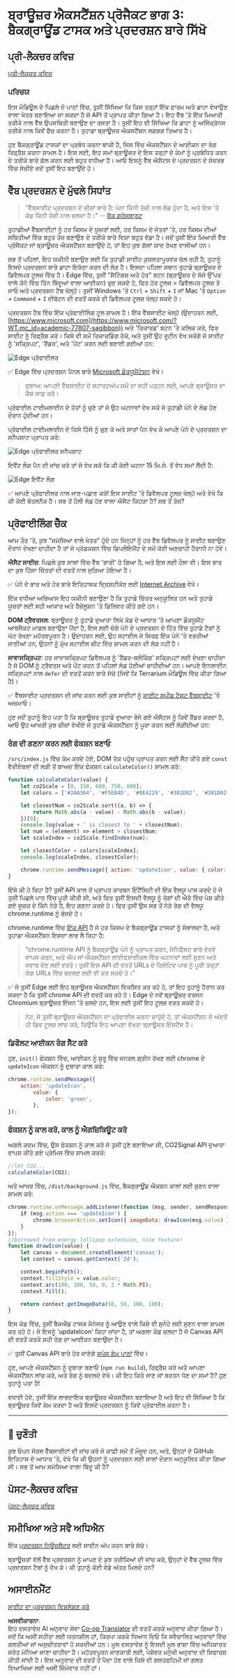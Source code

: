 <!--
CO_OP_TRANSLATOR_METADATA:
{
  "original_hash": "f198c6b817b4b2a99749f4662e7cae98",
  "translation_date": "2025-08-25T23:46:49+00:00",
  "source_file": "5-browser-extension/3-background-tasks-and-performance/README.md",
  "language_code": "pa"
}
-->
# ਬ੍ਰਾਊਜ਼ਰ ਐਕਸਟੈਂਸ਼ਨ ਪ੍ਰੋਜੈਕਟ ਭਾਗ 3: ਬੈਕਗ੍ਰਾਊਂਡ ਟਾਸਕ ਅਤੇ ਪ੍ਰਦਰਸ਼ਨ ਬਾਰੇ ਸਿੱਖੋ

## ਪ੍ਰੀ-ਲੈਕਚਰ ਕਵਿਜ਼

[ਪ੍ਰੀ-ਲੈਕਚਰ ਕਵਿਜ਼](https://ff-quizzes.netlify.app/web/quiz/27)

### ਪਰਿਚਯ

ਇਸ ਮੌਡਿਊਲ ਦੇ ਪਿਛਲੇ ਦੋ ਪਾਠਾਂ ਵਿੱਚ, ਤੁਸੀਂ ਸਿੱਖਿਆ ਕਿ ਕਿਸ ਤਰ੍ਹਾਂ ਇੱਕ ਫਾਰਮ ਅਤੇ ਡਾਟਾ ਵੇਖਾਉਣ ਵਾਲਾ ਖੇਤਰ ਬਣਾਇਆ ਜਾ ਸਕਦਾ ਹੈ ਜੋ API ਤੋਂ ਪ੍ਰਾਪਤ ਕੀਤਾ ਗਿਆ ਹੈ। ਇਹ ਵੈੱਬ 'ਤੇ ਇੱਕ ਮਿਆਰੀ ਤਰੀਕੇ ਨਾਲ ਵੈੱਬ ਉਪਸਥਿਤੀ ਬਣਾਉਣ ਦਾ ਰਸਤਾ ਹੈ। ਤੁਸੀਂ ਇਹ ਵੀ ਸਿੱਖਿਆ ਕਿ ਡਾਟਾ ਨੂੰ ਅਸਿੰਕ੍ਰੋਨਸ ਤਰੀਕੇ ਨਾਲ ਕਿਵੇਂ ਫੈਚ ਕਰਨਾ ਹੈ। ਤੁਹਾਡਾ ਬ੍ਰਾਊਜ਼ਰ ਐਕਸਟੈਂਸ਼ਨ ਲਗਭਗ ਤਿਆਰ ਹੈ।

ਹੁਣ ਬੈਕਗ੍ਰਾਊਂਡ ਟਾਸਕਾਂ ਦਾ ਪ੍ਰਬੰਧ ਕਰਨਾ ਬਾਕੀ ਹੈ, ਜਿਸ ਵਿੱਚ ਐਕਸਟੈਂਸ਼ਨ ਦੇ ਆਈਕਨ ਦਾ ਰੰਗ ਰਿਫ੍ਰੈਸ਼ ਕਰਨਾ ਸ਼ਾਮਲ ਹੈ। ਇਸ ਲਈ, ਇਹ ਸਮਾਂ ਬ੍ਰਾਊਜ਼ਰ ਦੇ ਇਸ ਤਰ੍ਹਾਂ ਦੇ ਕੰਮਾਂ ਨੂੰ ਪ੍ਰਬੰਧਿਤ ਕਰਨ ਦੇ ਤਰੀਕੇ ਬਾਰੇ ਗੱਲ ਕਰਨ ਲਈ ਬਹੁਤ ਵਧੀਆ ਹੈ। ਆਓ ਇਸਨੂੰ ਵੈੱਬ ਐਸੈਟਸ ਦੇ ਪ੍ਰਦਰਸ਼ਨ ਦੇ ਸੰਦਰਭ ਵਿੱਚ ਸੋਚੀਏ ਜਦੋਂ ਤੁਸੀਂ ਇਹ ਬਣਾਉਂਦੇ ਹੋ।

## ਵੈੱਬ ਪ੍ਰਦਰਸ਼ਨ ਦੇ ਮੁੱਢਲੇ ਸਿਧਾਂਤ

> "ਵੈੱਬਸਾਈਟ ਪ੍ਰਦਰਸ਼ਨ ਦੋ ਚੀਜ਼ਾਂ ਬਾਰੇ ਹੈ: ਪੰਨਾ ਕਿੰਨੀ ਤੇਜ਼ੀ ਨਾਲ ਲੋਡ ਹੁੰਦਾ ਹੈ, ਅਤੇ ਇਸ 'ਤੇ ਕੋਡ ਕਿੰਨੀ ਤੇਜ਼ੀ ਨਾਲ ਚਲਦਾ ਹੈ।" -- [ਜ਼ੈਕ ਗਰੋਸਬਾਰਟ](https://www.smashingmagazine.com/2012/06/javascript-profiling-chrome-developer-tools/)

ਤੁਹਾਡੀਆਂ ਵੈੱਬਸਾਈਟਾਂ ਨੂੰ ਹਰ ਕਿਸਮ ਦੇ ਯੂਜ਼ਰਾਂ ਲਈ, ਹਰ ਕਿਸਮ ਦੇ ਜੰਤਰਾਂ 'ਤੇ, ਹਰ ਕਿਸਮ ਦੀਆਂ ਸਥਿਤੀਆਂ ਵਿੱਚ ਬਹੁਤ ਤੇਜ਼ ਬਣਾਉਣ ਦੇ ਤਰੀਕੇ ਬਾਰੇ ਵਿਸ਼ਾ ਬਹੁਤ ਵੱਡਾ ਹੈ। ਜਦੋਂ ਤੁਸੀਂ ਇੱਕ ਮਿਆਰੀ ਵੈੱਬ ਪ੍ਰੋਜੈਕਟ ਜਾਂ ਬ੍ਰਾਊਜ਼ਰ ਐਕਸਟੈਂਸ਼ਨ ਬਣਾਉਂਦੇ ਹੋ, ਤਾਂ ਇਹ ਕੁਝ ਗੱਲਾਂ ਯਾਦ ਰੱਖਣ ਵਾਲੀਆਂ ਹਨ।

ਸਭ ਤੋਂ ਪਹਿਲਾਂ, ਇਹ ਯਕੀਨੀ ਬਣਾਉਣ ਲਈ ਕਿ ਤੁਹਾਡੀ ਸਾਈਟ ਕੁਸ਼ਲਤਾਪੂਰਵਕ ਚੱਲ ਰਹੀ ਹੈ, ਤੁਹਾਨੂੰ ਇਸਦੇ ਪ੍ਰਦਰਸ਼ਨ ਬਾਰੇ ਡਾਟਾ ਇਕੱਠਾ ਕਰਨ ਦੀ ਲੋੜ ਹੈ। ਇਸਦਾ ਪਹਿਲਾ ਸਥਾਨ ਤੁਹਾਡੇ ਬ੍ਰਾਊਜ਼ਰ ਦੇ ਡਿਵੈਲਪਰ ਟੂਲਜ਼ ਵਿੱਚ ਹੈ। Edge ਵਿੱਚ, ਤੁਸੀਂ "ਸੈਟਿੰਗਜ਼ ਅਤੇ ਹੋਰ" ਬਟਨ (ਬ੍ਰਾਊਜ਼ਰ ਦੇ ਸੱਜੇ ਉੱਪਰ ਵਾਲੇ ਕੋਨੇ ਵਿੱਚ ਤਿੰਨ ਬਿੰਦੂਆਂ ਵਾਲਾ ਆਈਕਨ) ਚੁਣ ਸਕਦੇ ਹੋ, ਫਿਰ ਹੋਰ ਟੂਲਜ਼ > ਡਿਵੈਲਪਰ ਟੂਲਜ਼ ਤੇ ਜਾਓ ਅਤੇ ਪ੍ਰਦਰਸ਼ਨ ਟੈਬ ਖੋਲ੍ਹੋ। ਤੁਸੀਂ Windows 'ਤੇ `Ctrl` + `Shift` + `I` ਜਾਂ Mac 'ਤੇ `Option` + `Command` + `I` ਦੀਬੋਟਨ ਦੀ ਵਰਤੋਂ ਕਰਕੇ ਵੀ ਡਿਵੈਲਪਰ ਟੂਲਜ਼ ਖੋਲ੍ਹ ਸਕਦੇ ਹੋ।

ਪ੍ਰਦਰਸ਼ਨ ਟੈਬ ਵਿੱਚ ਇੱਕ ਪ੍ਰੋਫਾਈਲਿੰਗ ਟੂਲ ਸ਼ਾਮਲ ਹੈ। ਇੱਕ ਵੈੱਬਸਾਈਟ ਖੋਲ੍ਹੋ (ਉਦਾਹਰਨ ਲਈ, [https://www.microsoft.com](https://www.microsoft.com/?WT.mc_id=academic-77807-sagibbon)) ਅਤੇ 'ਰਿਕਾਰਡ' ਬਟਨ 'ਤੇ ਕਲਿਕ ਕਰੋ, ਫਿਰ ਸਾਈਟ ਨੂੰ ਰਿਫ੍ਰੈਸ਼ ਕਰੋ। ਕਿਸੇ ਵੀ ਸਮੇਂ ਰਿਕਾਰਡਿੰਗ ਰੋਕੋ, ਅਤੇ ਤੁਸੀਂ ਉਹ ਰੂਟੀਨ ਵੇਖ ਸਕੋਗੇ ਜੋ ਸਾਈਟ ਨੂੰ 'ਸਕ੍ਰਿਪਟ', 'ਰੈਂਡਰ', ਅਤੇ 'ਪੇਂਟ' ਕਰਨ ਲਈ ਬਣਾਈ ਗਈਆਂ ਹਨ:

![Edge ਪ੍ਰੋਫਾਈਲਰ](../../../../translated_images/profiler.5a4a62479c5df01cfec9aab74173dba13f91d2c968e1a1ae434c26165792df15.pa.png)

✅ Edge ਵਿੱਚ ਪ੍ਰਦਰਸ਼ਨ ਪੈਨਲ ਬਾਰੇ [Microsoft ਡੌਕਯੂਮੈਂਟੇਸ਼ਨ](https://docs.microsoft.com/microsoft-edge/devtools-guide/performance/?WT.mc_id=academic-77807-sagibbon) ਵੇਖੋ।

> ਸੁਝਾਅ: ਆਪਣੀ ਵੈੱਬਸਾਈਟ ਦੇ ਸਟਾਰਟਅੱਪ ਸਮੇਂ ਦਾ ਸਹੀ ਪੜ੍ਹਨ ਲਈ, ਆਪਣੇ ਬ੍ਰਾਊਜ਼ਰ ਦਾ ਕੈਸ਼ ਸਾਫ਼ ਕਰੋ।

ਪ੍ਰੋਫਾਈਲ ਟਾਈਮਲਾਈਨ ਦੇ ਤੱਤਾਂ ਨੂੰ ਚੁਣੋ ਤਾਂ ਜੋ ਉਹ ਘਟਨਾਵਾਂ ਵੇਖ ਸਕੋ ਜੋ ਤੁਹਾਡੀ ਪੰਨੇ ਦੇ ਲੋਡ ਹੋਣ ਦੌਰਾਨ ਹੁੰਦੀਆਂ ਹਨ।

ਪ੍ਰੋਫਾਈਲ ਟਾਈਮਲਾਈਨ ਦੇ ਕਿਸੇ ਹਿੱਸੇ ਨੂੰ ਚੁਣ ਕੇ ਅਤੇ ਸਾਰਾਂ ਪੈਨ ਵੇਖ ਕੇ ਆਪਣੇ ਪੰਨੇ ਦੇ ਪ੍ਰਦਰਸ਼ਨ ਦਾ ਸਨੈਪਸ਼ਾਟ ਪ੍ਰਾਪਤ ਕਰੋ:

![Edge ਪ੍ਰੋਫਾਈਲਰ ਸਨੈਪਸ਼ਾਟ](../../../../translated_images/snapshot.97750180ebcad73794a3594b36925eb5c8dbaac9e03fec7f9b974188c9ac63c7.pa.png)

ਇਵੈਂਟ ਲੌਗ ਪੈਨ ਦੀ ਜਾਂਚ ਕਰੋ ਤਾਂ ਜੋ ਵੇਖ ਸਕੋ ਕਿ ਕੀ ਕੋਈ ਘਟਨਾ 15 ਮਿ.ਸੇ. ਤੋਂ ਵੱਧ ਸਮਾਂ ਲੈਂਦੀ ਹੈ:

![Edge ਇਵੈਂਟ ਲੌਗ](../../../../translated_images/log.804026979f3707e00eebcfa028b2b5a88cec6292f858767bb6703afba65a7d9c.pa.png)

✅ ਆਪਣੇ ਪ੍ਰੋਫਾਈਲਰ ਨਾਲ ਜਾਣ-ਪਛਾਣ ਕਰੋ! ਇਸ ਸਾਈਟ 'ਤੇ ਡਿਵੈਲਪਰ ਟੂਲਜ਼ ਖੋਲ੍ਹੋ ਅਤੇ ਵੇਖੋ ਕਿ ਕੀ ਕੋਈ ਬੋਤਲਨੈਕ ਹੈ। ਸਭ ਤੋਂ ਹੌਲੀ ਲੋਡ ਹੋਣ ਵਾਲਾ ਐਸੈਟ ਕਿਹੜਾ ਹੈ? ਸਭ ਤੋਂ ਤੇਜ਼?

## ਪ੍ਰੋਫਾਈਲਿੰਗ ਚੈੱਕ

ਆਮ ਤੌਰ 'ਤੇ, ਕੁਝ "ਸਮੱਸਿਆ ਵਾਲੇ ਖੇਤਰ" ਹੁੰਦੇ ਹਨ ਜਿਨ੍ਹਾਂ ਨੂੰ ਹਰ ਵੈੱਬ ਡਿਵੈਲਪਰ ਨੂੰ ਸਾਈਟ ਬਣਾਉਣ ਦੌਰਾਨ ਦੇਖਣਾ ਚਾਹੀਦਾ ਹੈ ਤਾਂ ਜੋ ਪ੍ਰੋਡਕਸ਼ਨ ਵਿੱਚ ਡਿਪਲੌਇਮੈਂਟ ਦੇ ਸਮੇਂ ਕੋਈ ਅਣਚਾਹੀ ਹੈਰਾਨੀ ਨਾ ਹੋਵੇ।

**ਐਸੈਟ ਸਾਈਜ਼**: ਪਿਛਲੇ ਕੁਝ ਸਾਲਾਂ ਵਿੱਚ ਵੈੱਬ 'ਭਾਰੀ' ਹੋ ਗਿਆ ਹੈ, ਅਤੇ ਇਸ ਲਈ ਹੌਲਾ ਵੀ। ਇਸ ਭਾਰ ਦਾ ਕੁਝ ਹਿੱਸਾ ਚਿੱਤਰਾਂ ਦੀ ਵਰਤੋਂ ਨਾਲ ਜੁੜਿਆ ਹੋਇਆ ਹੈ।

✅ ਪੰਨੇ ਦੇ ਭਾਰ ਅਤੇ ਹੋਰ ਬਾਰੇ ਇਤਿਹਾਸਕ ਦ੍ਰਿਸ਼ਟੀਕੋਣ ਲਈ [Internet Archive](https://httparchive.org/reports/page-weight) ਵੇਖੋ।

ਇੱਕ ਵਧੀਆ ਅਭਿਆਸ ਇਹ ਯਕੀਨੀ ਬਣਾਉਣਾ ਹੈ ਕਿ ਤੁਹਾਡੇ ਚਿੱਤਰ ਅਨੁਕੂਲਿਤ ਹਨ ਅਤੇ ਤੁਹਾਡੇ ਯੂਜ਼ਰਾਂ ਲਈ ਸਹੀ ਆਕਾਰ ਅਤੇ ਰੈਜ਼ੋਲੂਸ਼ਨ 'ਤੇ ਡਿਲਿਵਰ ਕੀਤੇ ਗਏ ਹਨ।

**DOM ਟ੍ਰੈਵਰਸਲ**: ਬ੍ਰਾਊਜ਼ਰ ਨੂੰ ਤੁਹਾਡੇ ਦੁਆਰਾ ਲਿਖੇ ਕੋਡ ਦੇ ਆਧਾਰ 'ਤੇ ਆਪਣਾ ਡੌਕਯੂਮੈਂਟ ਆਬਜੈਕਟ ਮਾਡਲ ਬਣਾਉਣਾ ਪੈਂਦਾ ਹੈ, ਇਸ ਲਈ ਚੰਗੇ ਪੰਨੇ ਦੇ ਪ੍ਰਦਰਸ਼ਨ ਦੇ ਹਿੱਤ ਵਿੱਚ ਤੁਹਾਡੇ ਟੈਗਾਂ ਨੂੰ ਘੱਟ ਰੱਖਣਾ ਮਹੱਤਵਪੂਰਨ ਹੈ। ਉਦਾਹਰਨ ਲਈ, ਉਹ ਸਟਾਈਲ ਜੋ ਸਿਰਫ਼ ਇੱਕ ਪੰਨੇ 'ਤੇ ਵਰਤੀਆਂ ਜਾਣੀਆਂ ਹਨ, ਉਹਨਾਂ ਨੂੰ ਮੁੱਖ ਸਟਾਈਲ ਸ਼ੀਟ ਵਿੱਚ ਸ਼ਾਮਲ ਕਰਨ ਦੀ ਲੋੜ ਨਹੀਂ ਹੈ।

**ਜਾਵਾਸਕ੍ਰਿਪਟ**: ਹਰ ਜਾਵਾਸਕ੍ਰਿਪਟ ਡਿਵੈਲਪਰ ਨੂੰ 'ਰੈਂਡਰ-ਬਲੌਕਿੰਗ' ਸਕ੍ਰਿਪਟਾਂ ਲਈ ਦੇਖਣਾ ਚਾਹੀਦਾ ਹੈ ਜੋ DOM ਨੂੰ ਟ੍ਰੈਵਰਸ ਅਤੇ ਪੇਂਟ ਕਰਨ ਤੋਂ ਪਹਿਲਾਂ ਲੋਡ ਹੋਣੀਆਂ ਚਾਹੀਦੀਆਂ ਹਨ। ਆਪਣੇ ਇਨਲਾਈਨ ਸਕ੍ਰਿਪਟਾਂ ਨਾਲ `defer` ਦੀ ਵਰਤੋਂ ਕਰਨ ਬਾਰੇ ਸੋਚੋ (ਜਿਵੇਂ ਕਿ Terrarium ਮੌਡਿਊਲ ਵਿੱਚ ਕੀਤਾ ਗਿਆ ਹੈ)।

✅ ਵੈੱਬਸਾਈਟ ਪ੍ਰਦਰਸ਼ਨ ਦੀ ਜਾਂਚ ਕਰਨ ਲਈ ਕੁਝ ਸਾਈਟਾਂ ਨੂੰ [ਸਾਈਟ ਸਪੀਡ ਟੈਸਟ ਵੈੱਬਸਾਈਟ](https://www.webpagetest.org/) 'ਤੇ ਅਜ਼ਮਾਓ।

ਹੁਣ ਜਦੋਂ ਤੁਹਾਨੂੰ ਇਹ ਪਤਾ ਹੈ ਕਿ ਬ੍ਰਾਊਜ਼ਰ ਤੁਹਾਡੇ ਦੁਆਰਾ ਭੇਜੇ ਗਏ ਐਸੈਟਸ ਨੂੰ ਕਿਵੇਂ ਰੈਂਡਰ ਕਰਦਾ ਹੈ, ਆਓ ਉਹ ਆਖਰੀ ਕੁਝ ਚੀਜ਼ਾਂ ਵੇਖੀਏ ਜੋ ਤੁਹਾਡੇ ਐਕਸਟੈਂਸ਼ਨ ਨੂੰ ਪੂਰਾ ਕਰਨ ਲਈ ਲੋੜੀਂਦੀਆਂ ਹਨ:

### ਰੰਗ ਦੀ ਗਣਨਾ ਕਰਨ ਲਈ ਫੰਕਸ਼ਨ ਬਣਾਓ

`/src/index.js` ਵਿੱਚ ਕੰਮ ਕਰਦੇ ਹੋਏ, DOM ਤੱਕ ਪਹੁੰਚ ਪ੍ਰਾਪਤ ਕਰਨ ਲਈ ਸੈੱਟ ਕੀਤੇ ਗਏ `const` ਵੈਰੀਏਬਲਾਂ ਦੀ ਲੜੀ ਤੋਂ ਬਾਅਦ ਇੱਕ ਫੰਕਸ਼ਨ `calculateColor()` ਸ਼ਾਮਲ ਕਰੋ:

```JavaScript
function calculateColor(value) {
	let co2Scale = [0, 150, 600, 750, 800];
	let colors = ['#2AA364', '#F5EB4D', '#9E4229', '#381D02', '#381D02'];

	let closestNum = co2Scale.sort((a, b) => {
		return Math.abs(a - value) - Math.abs(b - value);
	})[0];
	console.log(value + ' is closest to ' + closestNum);
	let num = (element) => element > closestNum;
	let scaleIndex = co2Scale.findIndex(num);

	let closestColor = colors[scaleIndex];
	console.log(scaleIndex, closestColor);

	chrome.runtime.sendMessage({ action: 'updateIcon', value: { color: closestColor } });
}
```

ਇੱਥੇ ਕੀ ਹੋ ਰਿਹਾ ਹੈ? ਤੁਸੀਂ API ਕਾਲ ਤੋਂ ਪ੍ਰਾਪਤ ਕਾਰਬਨ ਇੰਟੈਂਸਿਟੀ ਦੀ ਇੱਕ ਵੈਲਯੂ ਪਾਸ ਕਰਦੇ ਹੋ ਜੋ ਤੁਸੀਂ ਪਿਛਲੇ ਪਾਠ ਵਿੱਚ ਪੂਰੀ ਕੀਤੀ ਸੀ, ਅਤੇ ਫਿਰ ਤੁਸੀਂ ਇਸਦੀ ਵੈਲਯੂ ਨੂੰ ਰੰਗਾਂ ਦੀ ਐਰੇ ਵਿੱਚ ਪੇਸ਼ ਕੀਤੇ ਗਏ ਸੂਚਕ ਦੇ ਕਿੰਨੇ ਨੇੜੇ ਹੈ, ਇਹ ਗਣਨਾ ਕਰਦੇ ਹੋ। ਫਿਰ ਤੁਸੀਂ ਉਸ ਸਭ ਤੋਂ ਨੇੜੇ ਰੰਗ ਦੀ ਵੈਲਯੂ chrome.runtime ਨੂੰ ਭੇਜਦੇ ਹੋ।

chrome.runtime ਵਿੱਚ [ਇੱਕ API](https://developer.chrome.com/extensions/runtime) ਹੈ ਜੋ ਹਰ ਕਿਸਮ ਦੇ ਬੈਕਗ੍ਰਾਊਂਡ ਟਾਸਕਾਂ ਨੂੰ ਸੰਭਾਲਦਾ ਹੈ, ਅਤੇ ਤੁਹਾਡਾ ਐਕਸਟੈਂਸ਼ਨ ਇਸਦਾ ਲਾਭ ਲੈ ਰਿਹਾ ਹੈ:

> "chrome.runtime API ਨੂੰ ਬੈਕਗ੍ਰਾਊਂਡ ਪੰਨੇ ਨੂੰ ਪ੍ਰਾਪਤ ਕਰਨ, ਮੈਨਿਫੈਸਟ ਬਾਰੇ ਵੇਰਵੇ ਵਾਪਸ ਕਰਨ, ਅਤੇ ਐਪ ਜਾਂ ਐਕਸਟੈਂਸ਼ਨ ਲਾਈਫਸਾਈਕਲ ਵਿੱਚ ਘਟਨਾਵਾਂ ਲਈ ਸੁਣਨ ਅਤੇ ਜਵਾਬ ਦੇਣ ਲਈ ਵਰਤੋ। ਤੁਸੀਂ ਇਸ API ਦੀ ਵਰਤੋਂ URLs ਦੇ ਰਿਲੇਟਿਵ ਪਾਥ ਨੂੰ ਪੂਰੀ ਤਰ੍ਹਾਂ ਯੋਗ URLs ਵਿੱਚ ਬਦਲਣ ਲਈ ਵੀ ਕਰ ਸਕਦੇ ਹੋ।"

✅ ਜੇ ਤੁਸੀਂ Edge ਲਈ ਇਹ ਬ੍ਰਾਊਜ਼ਰ ਐਕਸਟੈਂਸ਼ਨ ਵਿਕਸਿਤ ਕਰ ਰਹੇ ਹੋ, ਤਾਂ ਇਹ ਤੁਹਾਨੂੰ ਹੈਰਾਨ ਕਰ ਸਕਦਾ ਹੈ ਕਿ ਤੁਸੀਂ chrome API ਦੀ ਵਰਤੋਂ ਕਰ ਰਹੇ ਹੋ। Edge ਦੇ ਨਵੇਂ ਬ੍ਰਾਊਜ਼ਰ ਵਰਜਨ Chromium ਬ੍ਰਾਊਜ਼ਰ ਇੰਜਨ 'ਤੇ ਚਲਦੇ ਹਨ, ਇਸ ਲਈ ਤੁਸੀਂ ਇਹ ਟੂਲਜ਼ ਵਰਤ ਸਕਦੇ ਹੋ।

> ਨੋਟ, ਜੇ ਤੁਸੀਂ ਬ੍ਰਾਊਜ਼ਰ ਐਕਸਟੈਂਸ਼ਨ ਦਾ ਪ੍ਰੋਫਾਈਲ ਕਰਨਾ ਚਾਹੁੰਦੇ ਹੋ, ਤਾਂ ਐਕਸਟੈਂਸ਼ਨ ਦੇ ਅੰਦਰੋਂ ਹੀ ਡਿਵ ਟੂਲਜ਼ ਲਾਂਚ ਕਰੋ, ਕਿਉਂਕਿ ਇਹ ਆਪਣਾ ਵੱਖਰਾ ਬ੍ਰਾਊਜ਼ਰ ਇੰਸਟੈਂਸ ਹੈ।

### ਡਿਫੌਲਟ ਆਈਕਨ ਰੰਗ ਸੈੱਟ ਕਰੋ

ਹੁਣ, `init()` ਫੰਕਸ਼ਨ ਵਿੱਚ, ਆਈਕਨ ਨੂੰ ਸ਼ੁਰੂ ਵਿੱਚ ਜਨਰਲ ਗ੍ਰੀਨ ਰੱਖਣ ਲਈ chrome ਦੇ `updateIcon` ਐਕਸ਼ਨ ਨੂੰ ਦੁਬਾਰਾ ਕਾਲ ਕਰੋ:

```JavaScript
chrome.runtime.sendMessage({
	action: 'updateIcon',
		value: {
			color: 'green',
		},
});
```

### ਫੰਕਸ਼ਨ ਨੂੰ ਕਾਲ ਕਰੋ, ਕਾਲ ਨੂੰ ਐਗਜ਼ਿਕਿਊਟ ਕਰੋ

ਅਗਲੇ ਕਦਮ ਵਿੱਚ, ਉਸ ਫੰਕਸ਼ਨ ਨੂੰ ਕਾਲ ਕਰੋ ਜੋ ਤੁਸੀਂ ਹੁਣੇ ਬਣਾਇਆ ਸੀ, CO2Signal API ਦੁਆਰਾ ਵਾਪਸ ਕੀਤੇ ਗਏ ਪ੍ਰੋਮਿਸ ਵਿੱਚ ਸ਼ਾਮਲ ਕਰਕੇ:

```JavaScript
//let CO2...
calculateColor(CO2);
```

ਅਤੇ ਆਖਰ ਵਿੱਚ, `/dist/background.js` ਵਿੱਚ, ਬੈਕਗ੍ਰਾਊਂਡ ਐਕਸ਼ਨ ਕਾਲਾਂ ਲਈ ਸੁਣਨ ਵਾਲਾ ਸ਼ਾਮਲ ਕਰੋ:

```JavaScript
chrome.runtime.onMessage.addListener(function (msg, sender, sendResponse) {
	if (msg.action === 'updateIcon') {
		chrome.browserAction.setIcon({ imageData: drawIcon(msg.value) });
	}
});
//borrowed from energy lollipop extension, nice feature!
function drawIcon(value) {
	let canvas = document.createElement('canvas');
	let context = canvas.getContext('2d');

	context.beginPath();
	context.fillStyle = value.color;
	context.arc(100, 100, 50, 0, 2 * Math.PI);
	context.fill();

	return context.getImageData(50, 50, 100, 100);
}
```

ਇਸ ਕੋਡ ਵਿੱਚ, ਤੁਸੀਂ ਬੈਕਐਂਡ ਟਾਸਕ ਮੈਨੇਜਰ ਨੂੰ ਆਉਣ ਵਾਲੇ ਕਿਸੇ ਵੀ ਸੁਨੇਹੇ ਲਈ ਸੁਣਨ ਵਾਲਾ ਸ਼ਾਮਲ ਕਰ ਰਹੇ ਹੋ। ਜੇ ਇਸਨੂੰ 'updateIcon' ਕਿਹਾ ਜਾਂਦਾ ਹੈ, ਤਾਂ ਅਗਲਾ ਕੋਡ ਚਲਦਾ ਹੈ ਜੋ Canvas API ਦੀ ਵਰਤੋਂ ਕਰਕੇ ਸਹੀ ਰੰਗ ਦਾ ਆਈਕਨ ਬਣਾਉਂਦਾ ਹੈ।

✅ ਤੁਸੀਂ Canvas API ਬਾਰੇ ਹੋਰ ਜਾਣੋਗੇ [ਸਪੇਸ ਗੇਮ ਪਾਠਾਂ](../../6-space-game/2-drawing-to-canvas/README.md) ਵਿੱਚ।

ਹੁਣ, ਆਪਣੇ ਐਕਸਟੈਂਸ਼ਨ ਨੂੰ ਦੁਬਾਰਾ ਬਣਾਓ (`npm run build`), ਰਿਫ੍ਰੈਸ਼ ਕਰੋ ਅਤੇ ਆਪਣਾ ਐਕਸਟੈਂਸ਼ਨ ਲਾਂਚ ਕਰੋ, ਅਤੇ ਰੰਗ ਨੂੰ ਬਦਲਦੇ ਵੇਖੋ। ਕੀ ਇਹ ਕਿਤੇ ਜਾਣ ਜਾਂ ਬਰਤਨ ਧੋਣ ਦਾ ਸਮਾਂ ਹੈ? ਹੁਣ ਤੁਹਾਨੂੰ ਪਤਾ ਹੈ!

ਵਧਾਈ ਹੋਵੇ, ਤੁਸੀਂ ਇੱਕ ਲਾਭਦਾਇਕ ਬ੍ਰਾਊਜ਼ਰ ਐਕਸਟੈਂਸ਼ਨ ਬਣਾਇਆ ਹੈ ਅਤੇ ਇਹ ਵੀ ਸਿੱਖਿਆ ਹੈ ਕਿ ਬ੍ਰਾਊਜ਼ਰ ਕਿਵੇਂ ਕੰਮ ਕਰਦਾ ਹੈ ਅਤੇ ਇਸਦੇ ਪ੍ਰਦਰਸ਼ਨ ਨੂੰ ਕਿਵੇਂ ਪ੍ਰੋਫਾਈਲ ਕਰਨਾ ਹੈ।

---

## 🚀 ਚੁਣੌਤੀ

ਕੁਝ ਓਪਨ ਸੋਰਸ ਵੈੱਬਸਾਈਟਾਂ ਦੀ ਜਾਂਚ ਕਰੋ ਜੋ ਕਾਫ਼ੀ ਸਮੇਂ ਤੋਂ ਮੌਜੂਦ ਹਨ, ਅਤੇ, ਉਨ੍ਹਾਂ ਦੇ GitHub ਇਤਿਹਾਸ ਦੇ ਆਧਾਰ 'ਤੇ, ਵੇਖੋ ਕਿ ਕੀ ਉਹਨਾਂ ਨੂੰ ਪ੍ਰਦਰਸ਼ਨ ਲਈ ਸਾਲਾਂ ਦੌਰਾਨ ਅਨੁਕੂਲਿਤ ਕੀਤਾ ਗਿਆ ਸੀ। ਸਭ ਤੋਂ ਆਮ ਸਮੱਸਿਆ ਵਾਲਾ ਬਿੰਦੂ ਕੀ ਹੈ?

## ਪੋਸਟ-ਲੈਕਚਰ ਕਵਿਜ਼

[ਪੋਸਟ-ਲੈਕਚਰ ਕਵਿਜ਼](https://ff-quizzes.netlify.app/web/quiz/28)

## ਸਮੀਖਿਆ ਅਤੇ ਸਵੈ ਅਧਿਐਨ

ਇੱਕ [ਪ੍ਰਦਰਸ਼ਨ ਨਿਊਜ਼ਲੈਟਰ](https://perf.email/) ਲਈ ਸਾਈਨ ਅੱਪ ਕਰਨ ਬਾਰੇ ਸੋਚੋ।

ਬ੍ਰਾਊਜ਼ਰਾਂ ਵੱਲੋਂ ਵੈੱਬ ਪ੍ਰਦਰਸ਼ਨ ਨੂੰ ਮਾਪਣ ਦੇ ਕੁਝ ਤਰੀਕਿਆਂ ਦੀ ਜਾਂਚ ਕਰੋ, ਉਨ੍ਹਾਂ ਦੇ ਵੈੱਬ ਟੂਲਜ਼ ਵਿੱਚ ਪ੍ਰਦਰਸ਼ਨ ਟੈਬਾਂ ਨੂੰ ਵੇਖ ਕੇ। ਕੀ ਤੁਹਾਨੂੰ ਕੋਈ ਵੱਡੇ ਅੰਤਰ ਮਿਲਦੇ ਹਨ?

## ਅਸਾਈਨਮੈਂਟ

[ਸਾਈਟ ਦਾ ਪ੍ਰਦਰਸ਼ਨ ਵਿਸ਼ਲੇਸ਼ਣ ਕਰੋ](assignment.md)

**ਅਸਵੀਕਾਰਨਾ**:  
ਇਹ ਦਸਤਾਵੇਜ਼ AI ਅਨੁਵਾਦ ਸੇਵਾ [Co-op Translator](https://github.com/Azure/co-op-translator) ਦੀ ਵਰਤੋਂ ਕਰਕੇ ਅਨੁਵਾਦ ਕੀਤਾ ਗਿਆ ਹੈ। ਜਦੋਂ ਕਿ ਅਸੀਂ ਸਹੀਤਾ ਲਈ ਯਤਨਸ਼ੀਲ ਹਾਂ, ਕਿਰਪਾ ਕਰਕੇ ਧਿਆਨ ਦਿਓ ਕਿ ਸਵੈਚਾਲਿਤ ਅਨੁਵਾਦਾਂ ਵਿੱਚ ਗਲਤੀਆਂ ਜਾਂ ਅਸੁਚੀਤਤਾਵਾਂ ਹੋ ਸਕਦੀਆਂ ਹਨ। ਮੂਲ ਦਸਤਾਵੇਜ਼ ਨੂੰ ਇਸਦੀ ਮੂਲ ਭਾਸ਼ਾ ਵਿੱਚ ਅਧਿਕਾਰਤ ਸਰੋਤ ਮੰਨਿਆ ਜਾਣਾ ਚਾਹੀਦਾ ਹੈ। ਮਹੱਤਵਪੂਰਨ ਜਾਣਕਾਰੀ ਲਈ, ਪੇਸ਼ੇਵਰ ਮਨੁੱਖੀ ਅਨੁਵਾਦ ਦੀ ਸਿਫਾਰਸ਼ ਕੀਤੀ ਜਾਂਦੀ ਹੈ। ਇਸ ਅਨੁਵਾਦ ਦੀ ਵਰਤੋਂ ਤੋਂ ਪੈਦਾ ਹੋਣ ਵਾਲੇ ਕਿਸੇ ਵੀ ਗਲਤਫਹਿਮੀ ਜਾਂ ਗਲਤ ਵਿਆਖਿਆ ਲਈ ਅਸੀਂ ਜ਼ਿੰਮੇਵਾਰ ਨਹੀਂ ਹਾਂ।